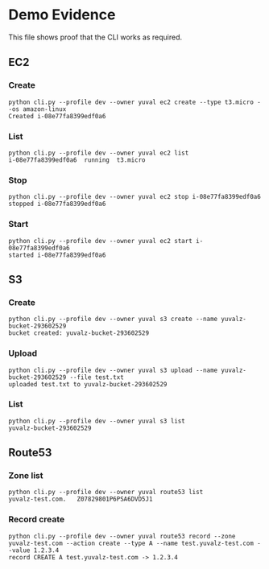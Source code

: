 # Demo Evidence

This file shows proof that the CLI works as required.

## EC2

### Create
```
python cli.py --profile dev --owner yuval ec2 create --type t3.micro --os amazon-linux
Created i-08e77fa8399edf0a6
```
### List
```
python cli.py --profile dev --owner yuval ec2 list
i-08e77fa8399edf0a6  running  t3.micro
```
### Stop
```
python cli.py --profile dev --owner yuval ec2 stop i-08e77fa8399edf0a6
stopped i-08e77fa8399edf0a6
```
### Start
```
python cli.py --profile dev --owner yuval ec2 start i-08e77fa8399edf0a6
started i-08e77fa8399edf0a6
```
## S3
### Create
```
python cli.py --profile dev --owner yuval s3 create --name yuvalz-bucket-293602529
bucket created: yuvalz-bucket-293602529
```
### Upload
```
python cli.py --profile dev --owner yuval s3 upload --name yuvalz-bucket-293602529 --file test.txt
uploaded test.txt to yuvalz-bucket-293602529
```
### List
```
python cli.py --profile dev --owner yuval s3 list
yuvalz-bucket-293602529
```
## Route53
### Zone list
```
python cli.py --profile dev --owner yuval route53 list
yuvalz-test.com.   Z07829801P6PSA6DVD5J1
```
### Record create
```
python cli.py --profile dev --owner yuval route53 record --zone yuvalz-test.com --action create --type A --name test.yuvalz-test.com --value 1.2.3.4
record CREATE A test.yuvalz-test.com -> 1.2.3.4
```